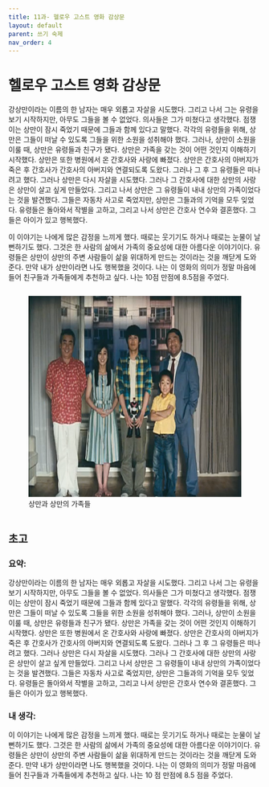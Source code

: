 ```yaml
---
title: 11과- 헬로우 고스트 영화 감상문
layout: default
parent: 쓰기 숙제
nav_order: 4
---
```


# 헬로우 고스트 영화 감상문
강상만이라는 이름의 한 남자는 매우 외롭고 자살을 시도했다. 그리고 나서 그는 유령을 보기 시작하지만, 아무도 그들을 볼 수 없었다. 의사들은 그가 미쳤다고 생각했다. 점쟁이는 상만이 잠시 죽었기 때문에 그들과 함께 있다고 말했다. 각각의 유령들을 위해, 상만은 그들이 떠날 수 있도록 그들을 위한 소원을 성취해야 했다. 그러나, 상만이 소원을 이룰 때, 상만은 유령들과 친구가 됐다. 상만은 가족을 갖는 것이 어떤 것인지 이해하기 시작했다. 상만은 또한 병원에서 온 간호사와 사랑에 빠졌다. 상만은 간호사의 아버지가 죽은 후 간호사가 간호사의 아버지와 연결되도록 도왔다. 그러나 그 후 그 유령들은 떠나려고 했다. 그러나 상만은 다시 자살을 시도했다. 그러나 그 간호사에 대한 상만의 사랑은 상만이 살고 싶게 만들었다. 그리고 나서 상만은 그 유령들이 내내 상만의 가족이었다는 것을 발견했다. 그들은 자동차 사고로 죽었지만, 상만은 그들과의 기억을 모두 잊었다. 유령들은 돌아와서 작별을 고하고, 그리고 나서 상만은 간호사 연수와 결혼했다. 그들은 아이가 있고 행복했다. 

이 이야기는 나에게 많은 감정을 느끼게 했다. 때로는 웃기기도 하거나 때로는 눈물이 날 뻔하기도 했다. 그것은 한 사람의 삶에서 가족의 중요성에 대한 아름다운 이야기이다. 유령들은 상만이 상만의 주변 사람들이 삶을 위대하게 만드는 것이라는 것을 깨닫게 도와준다. 만약 내가 상만이라면 나도 행복했을 것이다. 나는 이 영화의 의미가 정말 마음에 들어 친구들과 가족들에게 추천하고 싶다. 나는 10점 만점에 8.5점을 주었다.

<div style="display: flex; justify-content: center;">
    <figure>
    <img src="./images/helloghost.png" alt="Hello Ghost Family" style="height: 400px;">
    <figcaption>상만과 상만의 가족들</figcaption>
    </figure>
</div>

## 초고
### 요약:
강상만이라는 이름의 한 남자는 매우 외롭고 자살을 시도했다. 그리고 나서 그는
유령을 보기 시작하지만, 아무도 그들을 볼 수 없었다. 의사들은 그가 미쳤다고 생각했다.
점쟁이는 상만이 잠시 죽었기 때문에 그들과 함께 있다고 말했다. 각각의 유령들을 위해,
상만은 그들이 떠날 수 있도록 그들을 위한 소원을 성취해야 했다. 그러나, 상만이 소원을
이룰 때, 상만은 유령들과 친구가 됐다. 상만은 가족을 갖는 것이 어떤 것인지 이해하기
시작했다. 상만은 또한 병원에서 온 간호사와 사랑에 빠졌다. 상만은 간호사의 아버지가
죽은 후 간호사가 간호사의 아버지와 연결되도록 도왔다. 그러나 그 후 그 유령들은
떠나려고 했다. 그러나 상만은 다시 자살을 시도했다. 그러나 그 간호사에 대한 상만의
사랑은 상만이 살고 싶게 만들었다. 그리고 나서 상만은 그 유령들이 내내 상만의
가족이었다는 것을 발견했다. 그들은 자동차 사고로 죽었지만, 상만은 그들과의 기억을
모두 잊었다. 유령들은 돌아와서 작별을 고하고, 그리고 나서 상만은 간호사 연수와
결혼했다. 그들은 아이가 있고 행복했다.

### 내 생각:
이 이야기는 나에게 많은 감정을 느끼게 했다. 때로는 웃기기도 하거나 때로는
눈물이 날 뻔하기도 했다. 그것은 한 사람의 삶에서 가족의 중요성에 대한 아름다운
이야기이다. 유령들은 상만이 상만의 주변 사람들이 삶을 위대하게 만드는 것이라는 것을
깨닫게 도와준다. 만약 내가 상만이라면 나도 행복했을 것이다. 나는 이 영화의 의미가
정말 마음에 들어 친구들과 가족들에게 추천하고 싶다. 나는 10 점 만점에 8.5 점을 주었다.